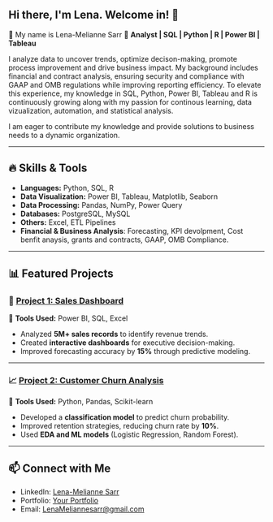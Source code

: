 ## Hi there, I'm Lena. Welcome in! 👋

<!--
**Lenamelianne25/LenaMelianne25** is a ✨ _special_ ✨ repository because its `README.md` (this file) appears on your GitHub profile.

Here are some ideas to get you started:

- 🔭 I’m currently working on ...
- 🌱 I’m currently learning ...
- 👯 I’m looking to collaborate on ...
- 🤔 I’m looking for help with ...
- 💬 Ask me about ...
- 📫 How to reach me: ...
- 😄 Pronouns: ...
- ⚡ Fun fact: ...
-->
👋 My name is Lena-Melianne Sarr
🎯 **Analyst | SQL | Python | R | Power BI | Tableau**  

I analyze data to uncover trends, optimize decison-making, promote process improvement and drive business impact. My background includes financial and contract analysis, ensuring security and compliance with GAAP and OMB regulations while improving reporting efficiency. To elevate this experience, my knowledge in SQL, Python, Power BI, Tableau and R is continuously growing along with my passion for continous learning, data vizualization, automation, and statistical analysis. 

I am eager to contribute my knowledge and provide solutions to business needs to a dynamic organization.

---

## 🔥 Skills & Tools  
- **Languages:** Python, SQL, R  
- **Data Visualization:** Power BI, Tableau, Matplotlib, Seaborn  
- **Data Processing:** Pandas, NumPy, Power Query  
- **Databases:** PostgreSQL, MySQL  
- **Others:** Excel, ETL Pipelines
- **Financial & Business Analysis**: Forecasting, KPI devolpment,
  Cost benfit anaysis, grants and contracts, GAAP, OMB Compliance.

---

## 📊 Featured Projects  

### 🚀 [Project 1: Sales Dashboard](https://github.com/yourusername/sales-dashboard)  
📌 **Tools Used:** Power BI, SQL, Excel  
- Analyzed **5M+ sales records** to identify revenue trends.  
- Created **interactive dashboards** for executive decision-making.  
- Improved forecasting accuracy by **15%** through predictive modeling.  

---

### 📈 [Project 2: Customer Churn Analysis](https://github.com/yourusername/churn-analysis)  
📌 **Tools Used:** Python, Pandas, Scikit-learn  
- Developed a **classification model** to predict churn probability.  
- Improved retention strategies, reducing churn rate by **10%**.  
- Used **EDA and ML models** (Logistic Regression, Random Forest).  

---

## 📫 Connect with Me  
- LinkedIn: [Lena-Melianne Sarr](https://linkedin.com/in/lena-melianne-sarr)  
- Portfolio: [Your Portfolio](https://yourwebsite.com)  
- Email: LenaMeliannesarr@gmail.com
